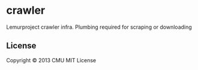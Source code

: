 # crawler

Lemurproject crawler infra.
Plumbing required for scraping or downloading

## License

Copyright © 2013 CMU
MIT License
